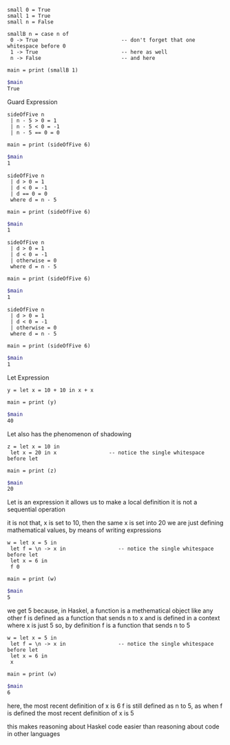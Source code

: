 ```Haskel
small 0 = True
small 1 = True
small n = False

smallB n = case n of
 0 -> True                           -- don't forget that one whitespace before 0
 1 -> True                           -- here as well
 n -> False                          -- and here

main = print (smallB 1)
```
```Bash
$main
True
```

Guard Expression

```Haskel
sideOfFive n 
 | n - 5 > 0 = 1
 | n - 5 < 0 = -1
 | n - 5 == 0 = 0

main = print (sideOfFive 6)
```
```Bash
$main
1
```

```Haskel
sideOfFive n 
 | d > 0 = 1
 | d < 0 = -1
 | d == 0 = 0
 where d = n - 5

main = print (sideOfFive 6)
```
```Bash
$main
1
```

```Haskel
sideOfFive n 
 | d > 0 = 1
 | d < 0 = -1
 | otherwise = 0
 where d = n - 5

main = print (sideOfFive 6)
```
```Bash
$main
1
```

```Haskel
sideOfFive n 
 | d > 0 = 1
 | d < 0 = -1
 | otherwise = 0
 where d = n - 5

main = print (sideOfFive 6)
```
```Bash
$main
1
```

Let Expression

```Haskel
y = let x = 10 + 10 in x + x

main = print (y)
```
```Bash
$main
40
```

Let also has the phenomenon of shadowing

```Haskel
z = let x = 10 in              
 let x = 20 in x                 -- notice the single whitespace before let

main = print (z)
```
```Bash
$main
20
```

Let is an expression
it allows us to make a local definition
it is not a sequential operation

it is not that, x is set to 10, then the same x is set into 20
we are just defining mathematical values, by means of writing expressions

```Haskel
w = let x = 5 in              
 let f = \n -> x in                 -- notice the single whitespace before let
 let x = 6 in
 f 0

main = print (w)
```
```Bash
$main
5
```

we get 5 because, in Haskel, a function is a methematical object like any other
f is defined as a function that sends n to x
and is defined in a context where x is just 5
so, by definition
f is a function that sends n to 5

```Haskel
w = let x = 5 in              
 let f = \n -> x in                 -- notice the single whitespace before let
 let x = 6 in
 x

main = print (w)
```
```Bash
$main
6
```

here, the most recent definition of x is 6
f is still defined as n to 5, as when f is defined
the most recent definition of x is 5

this makes reasoning about Haskel code easier than reasoning about code in other languages